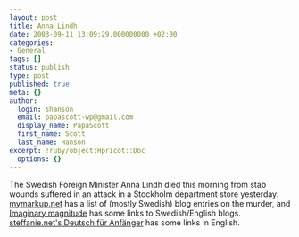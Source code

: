 ```yaml
---
layout: post
title: Anna Lindh
date: 2003-09-11 13:09:29.000000000 +02:00
categories:
- General
tags: []
status: publish
type: post
published: true
meta: {}
author:
  login: shanson
  email: papascott-wp@gmail.com
  display_name: PapaScott
  first_name: Scott
  last_name: Hanson
excerpt: !ruby/object:Hpricot::Doc
  options: {}
---
```

<p>The Swedish Foreign Minister Anna Lindh died this morning from stab wounds suffered in an attack in a Stockholm department store yesterday. <a title="TrackBack Display" href="http://mymarkup.net/cgi-bin/tb.cgi?__mode=list&tb_id=annalindh">mymarkup.net</a> has a list of (mostly Swedish) blog entries on the murder, and  <a title="Imaginary magnitude: Foreign minister stabbed to death" href="http://www.gustavholmberg.com/magnitude/archives/001676.html">Imaginary magnitude</a> has some links to Swedish/English blogs. <a title="steffanie.net | Deutsch für Anfänger" href="http://www.steffanie.net/deutsch/archives/001203.html">steffanie.net's Deutsch für Anfänger</a>  has some links in English.</p>
